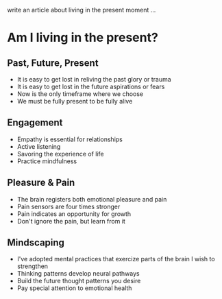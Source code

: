 write an article about living in the present moment ...



# Am I living in the present?

## Past, Future, Present

- It is easy to get lost in reliving the past glory or trauma
- It is easy to get lost in the future aspirations or fears
- Now is the only timeframe where we choose
- We must be fully present to be fully alive

## Engagement

- Empathy is essential for relationships
- Active listening
- Savoring the experience of life
- Practice mindfulness

## Pleasure & Pain

- The brain registers both emotional pleasure and pain
- Pain sensors are four times stronger
- Pain indicates an opportunity for growth
- Don't ignore the pain, but learn from it

## Mindscaping

- I've adopted mental practices that exercize parts of the brain I wish to strengthen
- Thinking patterns develop neural pathways
- Build the future thought patterns you desire
- Pay special attention to emotional health
